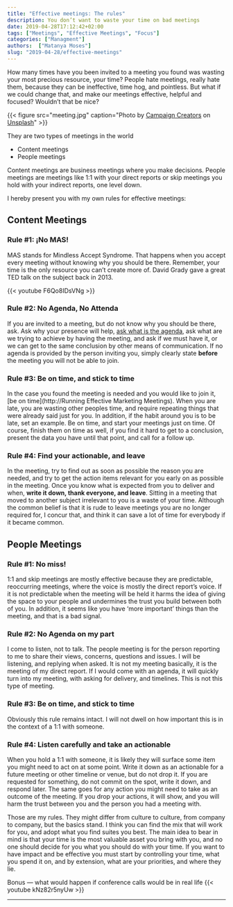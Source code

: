 ```yaml
---
title: "Effective meetings: The rules"
description: You don’t want to waste your time on bad meetings
date: 2019-04-28T17:12:42+02:00
tags: ["Meetings", "Effective Meetings", "Focus"]
categories: ["Managment"]
authors:  ["Matanya Moses"]
slug: "2019-04-28/effective-meetings"
---
```


How many times have you been invited to a meeting you found was wasting your most precious resource, your time? People hate meetings, really hate them, because they can be ineffective, time hog, and pointless. But what if we could change that, and make our meetings effective, helpful and focused? Wouldn’t that be nice?

{{< figure src="meeting.jpg" caption="Photo by [Campaign Creators](https://unsplash.com/@campaign_creators) on [Unsplash](https://unsplash.com)" >}}

They are two types of meetings in the world

- Content meetings
- People meetings

Content meetings are business meetings where you make decisions. People meetings are meetings like 1:1 with your direct reports or skip meetings you hold with your indirect reports, one level down.

I hereby present you with my own rules for effective meetings:

## Content Meetings
### Rule #1: ¡No MAS!

MAS stands for Mindless Accept Syndrome. That happens when you accept every meeting without knowing why you should be there. Remember, your time is the only resource you can’t create more of. David Grady gave a great TED talk on the subject back in 2013.

{{< youtube F6Qo8IDsVNg >}}

### Rule #2: No Agenda, No Attenda

If you are invited to a meeting, but do not know why you should be there, ask.
Ask why your presence will help, [ask what is the agenda](https://www.linkedin.com/pulse/agenda-attenda-how-leaders-foster-meaningful-meetings-pauz%C3%A9-phd/),
ask what are we trying to achieve by having the meeting, and ask if we must have
it, or we can get to the same conclusion by other means of communication. If no
agenda is provided by the person inviting you, simply clearly state **before** the meeting you will not be able to join.

### Rule #3: Be on time, and stick to time

In the case you found the meeting is needed and you would like to join it, [be
on time](http://Running Effective Marketing Meetings). When you are late, you are wasting other peoples time, and require repeating things that were already said just for you. In addition, if the habit around you is to be late, set an example. Be on time, and start your meetings just on time. Of course, finish them on time as well, if you find it hard to get to a conclusion, present the data you have until that point, and call for a follow up.

### Rule #4: Find your actionable, and leave

In the meeting, try to find out as soon as possible the reason you are needed,
and try to get the action items relevant for you early on as possible in the
meeting. Once you know what is expected from you to deliver and when, **write it
down, thank everyone, and leave**. Sitting in a meeting that moved to another subject irrelevant to you is a waste of your time. Although the common belief is that it is rude to leave meetings you are no longer required for, I concur that, and think it can save a lot of time for everybody if it became common.



## People Meetings
### Rule #1: No miss!

1:1 and skip meetings are mostly effective because they are predictable, reoccurring meetings, where the voice is mostly the direct report’s voice. If it is not predictable when the meeting will be held it harms the idea of giving the space to your people and undermines the trust you build between both of you. In addition, it seems like you have ‘more important’ things than the meeting, and that is a bad signal.

### Rule #2: No Agenda on my part

I come to listen, not to talk. The people meeting is for the person reporting to me to share their views, concerns, questions and issues. I will be listening, and replying when asked. It is not my meeting basically, it is the meeting of my direct report. If I would come with an agenda, it will quickly turn into my meeting, with asking for delivery, and timelines. This is not this type of meeting.

### Rule #3: Be on time, and stick to time

Obviously this rule remains intact. I will not dwell on how important this is in the context of a 1:1 with someone.

### Rule #4: Listen carefully and take an actionable

When you hold a 1:1 with someone, it is likely they will surface some item you might need to act on at some point. Write it down as an actionable for a future meeting or other timeline or venue, but do not drop it. If you are requested for something, do not commit on the spot, write it down, and respond later. The same goes for any action you might need to take as an outcome of the meeting. If you drop your actions, it will show, and you will harm the trust between you and the person you had a meeting with.


Those are my rules. They might differ from culture to culture, from company to company, but the basics stand. I think you can find the mix that will work for you, and adopt what you find suites you best. The main idea to bear in mind is that your time is the most valuable asset you bring with you, and no one should decide for you what you should do with your time. If you want to have impact and be effective you must start by controlling your time, what you spend it on, and by extension, what are your priorities, and where they lie.

Bonus — what would happen if conference calls would be in real life
{{< youtube kNz82r5nyUw >}}

---
